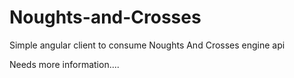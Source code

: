 # Noughts-and-Crosses
Simple angular client to consume Noughts And Crosses engine api

Needs more information....
